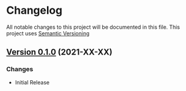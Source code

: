 # Changelog

All notable changes to this project will be documented in this file. This project uses [Semantic Versioning](https://semver.org/)

## [Version 0.1.0](https://github.com/donavanbecker/homebridge-rainbird/tag/v0.0.1) (2021-XX-XX)

### Changes

- Initial Release

